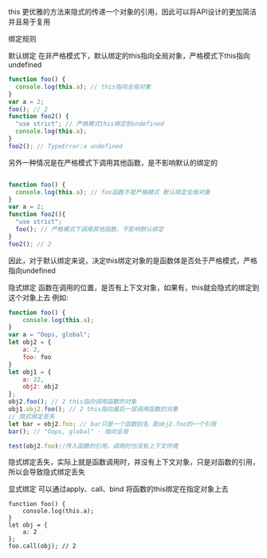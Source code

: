 this 
更优雅的方法来隐式的传递一个对象的引用，因此可以将API设计的更加简洁并且易于复用

绑定规则

默认绑定
在非严格模式下，默认绑定的this指向全局对象，严格模式下this指向undefined
```js
function foo() {
  console.log(this.a); // this指向全局对象
}
var a = 2;
foo(); // 2
function foo2() {
  "use strict"; // 严格模式this绑定到undefined
  console.log(this.a); 
}
foo2(); // TypeError:a undefined
```

另外一种情况是在严格模式下调用其他函数，是不影响默认的绑定的
```js

function foo() {
  console.log(this.a); // foo函数不是严格模式 默认绑定全局对象
}
var a = 2;
function foo2(){
  "use strict";
  foo(); // 严格模式下调用其他函数，不影响默认绑定
}
foo2(); // 2

```
因此，对于默认绑定来说，决定this绑定对象的是函数体是否处于严格模式，严格指向undefined


隐式绑定
函数在调用的位置，是否有上下文对象，如果有，this就会隐式的绑定到这个对象上去
例如:
```js
function foo() {
    console.log(this.a);
}
var a = "Oops, global";
let obj2 = {
    a: 2,
    foo: foo
}
let obj1 = {
    a: 22,
    obj2: obj2
};
obj2.foo(); // 2 this指向调用函数的对象
obj1.obj2.foo(); // 2 this指向最后一层调用函数的对象    
// 隐式绑定丢失
let bar = obj2.foo; // bar只是一个函数别名 是obj2.foo的一个引用
bar(); // "Oops, global" - 指向全局

test(obj2.foo)//传入函数的引用，调用时也没有上下文环境
```
隐式绑定丢失，实际上就是函数调用时，并没有上下文对象，只是对函数的引用，所以会导致隐式绑定丢失

显式绑定
可以通过apply、call、bind 将函数的this绑定在指定对象上去
```
function foo() {
    console.log(this.a);
}
let obj = {
    a: 2
};
foo.call(obj); // 2
```





























